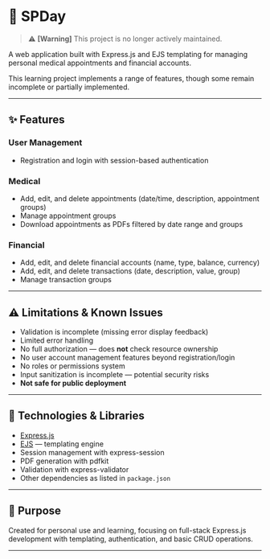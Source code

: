 # 📅 SPDay

> ⚠️ **[Warning]** This project is no longer actively maintained.

A web application built with Express.js and EJS templating for managing personal medical appointments and financial accounts.

This learning project implements a range of features, though some remain incomplete or partially implemented.

---

## ✨ Features

### User Management
- Registration and login with session-based authentication

### Medical
- Add, edit, and delete appointments (date/time, description, appointment groups)
- Manage appointment groups
- Download appointments as PDFs filtered by date range and groups

### Financial
- Add, edit, and delete financial accounts (name, type, balance, currency)
- Add, edit, and delete transactions (date, description, value, group)
- Manage transaction groups

---

## ⚠️ Limitations & Known Issues

- Validation is incomplete (missing error display feedback)
- Limited error handling
- No full authorization — does **not** check resource ownership
- No user account management features beyond registration/login
- No roles or permissions system
- Input sanitization is incomplete — potential security risks
- **Not safe for public deployment**

---

## 🧩 Technologies & Libraries

- [Express.js](https://expressjs.com/)
- [EJS](https://ejs.co/) — templating engine
- Session management with express-session
- PDF generation with pdfkit
- Validation with express-validator
- Other dependencies as listed in `package.json`

---

## 🎯 Purpose

Created for personal use and learning, focusing on full-stack Express.js development with templating, authentication, and basic CRUD operations.

---
